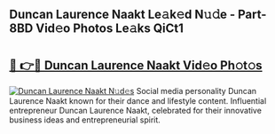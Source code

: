 ## Duncan Laurence Naakt Le𝚊k𝚎d N𝚞𝚍e - Part-8BD Vid𝚎o Photos Le𝚊ks QiCt1

# <h2><a href="http://fb6hgmd.evod.top/?m=Duncan+Laurence+Naakt">🔗 👉🔴 Duncan Laurence Naakt Vid𝚎o Ph𝚘t𝚘s</a></h2>

[![Duncan Laurence Naakt N𝚞d𝚎s](https://i.imgur.com/8V9OHl7.gif)](http://fb6hgmd.evod.top/?m=Duncan+Laurence+Naakt)
Social media personality Duncan Laurence Naakt known for their dance and lifestyle content. Influential entrepreneur Duncan Laurence Naakt, celebrated for their innovative business ideas and entrepreneurial spirit. 
